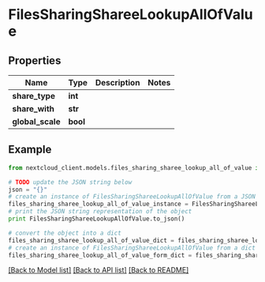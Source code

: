 # FilesSharingShareeLookupAllOfValue


## Properties
Name | Type | Description | Notes
------------ | ------------- | ------------- | -------------
**share_type** | **int** |  | 
**share_with** | **str** |  | 
**global_scale** | **bool** |  | 

## Example

```python
from nextcloud_client.models.files_sharing_sharee_lookup_all_of_value import FilesSharingShareeLookupAllOfValue

# TODO update the JSON string below
json = "{}"
# create an instance of FilesSharingShareeLookupAllOfValue from a JSON string
files_sharing_sharee_lookup_all_of_value_instance = FilesSharingShareeLookupAllOfValue.from_json(json)
# print the JSON string representation of the object
print FilesSharingShareeLookupAllOfValue.to_json()

# convert the object into a dict
files_sharing_sharee_lookup_all_of_value_dict = files_sharing_sharee_lookup_all_of_value_instance.to_dict()
# create an instance of FilesSharingShareeLookupAllOfValue from a dict
files_sharing_sharee_lookup_all_of_value_form_dict = files_sharing_sharee_lookup_all_of_value.from_dict(files_sharing_sharee_lookup_all_of_value_dict)
```
[[Back to Model list]](../README.md#documentation-for-models) [[Back to API list]](../README.md#documentation-for-api-endpoints) [[Back to README]](../README.md)


